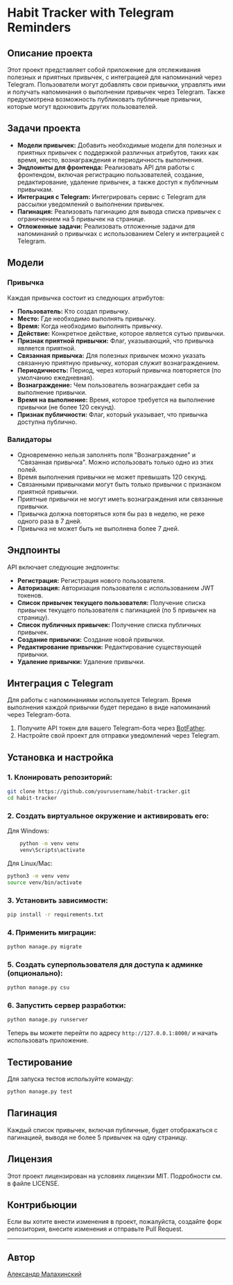 
# Habit Tracker with Telegram Reminders

## Описание проекта

Этот проект представляет собой приложение для отслеживания полезных и приятных привычек, с интеграцией для напоминаний через Telegram. Пользователи могут добавлять свои привычки, управлять ими и получать напоминания о выполнении привычек через Telegram. Также предусмотрена возможность публиковать публичные привычки, которые могут вдохновить других пользователей.

## Задачи проекта

- **Модели привычек:** Добавить необходимые модели для полезных и приятных привычек с поддержкой различных атрибутов, таких как время, место, вознаграждения и периодичность выполнения.
- **Эндпоинты для фронтенда:** Реализовать API для работы с фронтендом, включая регистрацию пользователей, создание, редактирование, удаление привычек, а также доступ к публичным привычкам.
- **Интеграция с Telegram:** Интегрировать сервис с Telegram для рассылки уведомлений о выполнении привычек.
- **Пагинация:** Реализовать пагинацию для вывода списка привычек с ограничением на 5 привычек на странице.
- **Отложенные задачи:** Реализовать отложенные задачи для напоминаний о привычках с использованием Celery и интеграцией с Telegram.

## Модели

### Привычка

Каждая привычка состоит из следующих атрибутов:
- **Пользователь:** Кто создал привычку.
- **Место:** Где необходимо выполнять привычку.
- **Время:** Когда необходимо выполнять привычку.
- **Действие:** Конкретное действие, которое является сутью привычки.
- **Признак приятной привычки:** Флаг, указывающий, что привычка является приятной.
- **Связанная привычка:** Для полезных привычек можно указать связанную приятную привычку, которая служит вознаграждением.
- **Периодичность:** Период, через который привычка повторяется (по умолчанию ежедневная).
- **Вознаграждение:** Чем пользователь вознаграждает себя за выполнение привычки.
- **Время на выполнение:** Время, которое требуется на выполнение привычки (не более 120 секунд).
- **Признак публичности:** Флаг, который указывает, что привычка доступна публично.

### Валидаторы

- Одновременно нельзя заполнять поля "Вознаграждение" и "Связанная привычка". Можно использовать только одно из этих полей.
- Время выполнения привычки не может превышать 120 секунд.
- Связанными привычками могут быть только привычки с признаком приятной привычки.
- Приятные привычки не могут иметь вознаграждения или связанные привычки.
- Привычка должна повторяться хотя бы раз в неделю, не реже одного раза в 7 дней.
- Привычка не может быть не выполнена более 7 дней.

## Эндпоинты

API включает следующие эндпоинты:

- **Регистрация:** Регистрация нового пользователя.
- **Авторизация:** Авторизация пользователя с использованием JWT токенов.
- **Список привычек текущего пользователя:** Получение списка привычек текущего пользователя с пагинацией (по 5 привычек на страницу).
- **Список публичных привычек:** Получение списка публичных привычек.
- **Создание привычки:** Создание новой привычки.
- **Редактирование привычки:** Редактирование существующей привычки.
- **Удаление привычки:** Удаление привычки.

## Интеграция с Telegram

Для работы с напоминаниями используется Telegram. Время выполнения каждой привычки будет передано в виде напоминаний через Telegram-бота.

1. Получите API токен для вашего Telegram-бота через [BotFather](https://core.telegram.org/bots#botfather).
2. Настройте свой проект для отправки уведомлений через Telegram.

## Установка и настройка

### 1. Клонировать репозиторий:

```bash
git clone https://github.com/yourusername/habit-tracker.git
cd habit-tracker
```

### 2. Создать виртуальное окружение и активировать его:

Для Windows:

```sh
    python -m venv venv
    venv\Scripts\activate
   ```

Для Linux/Mac:

```bash
python3 -m venv venv
source venv/bin/activate
```

### 3. Установить зависимости:

```bash
pip install -r requirements.txt
```

### 4. Применить миграции:

```bash
python manage.py migrate
```

### 5. Создать суперпользователя для доступа к админке (опционально):

```bash
python manage.py csu
```

### 6. Запустить сервер разработки:

```bash
python manage.py runserver
```

Теперь вы можете перейти по адресу `http://127.0.0.1:8000/` и начать использовать приложение.

## Тестирование

Для запуска тестов используйте команду:

```bash
python manage.py test
```

## Пагинация

Каждый список привычек, включая публичные, будет отображаться с пагинацией, выводя не более 5 привычек на одну страницу.

## Лицензия

Этот проект лицензирован на условиях лицензии MIT. Подробности см. в файле LICENSE.

## Контрибьюции

Если вы хотите внести изменения в проект, пожалуйста, создайте форк репозитория, внесите изменения и отправьте Pull Request.

---

## Автор

[Aлександр Малахинский](https://github.com/AlexanderMalach)
